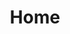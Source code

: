 ---
layout: home
title: Home
landing-title: 'Roger Ferran Aranguren'
description: null
image: null
author: null
show_tile: false
---